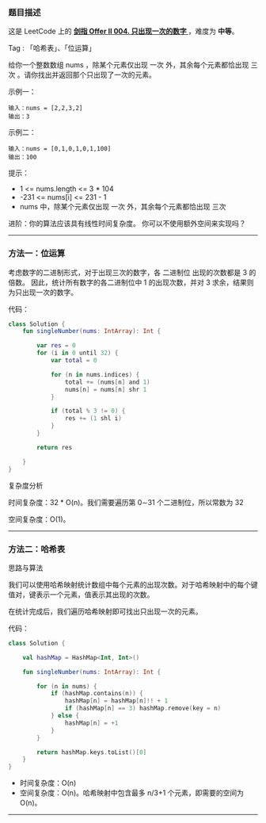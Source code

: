 ### 题目描述

这是 LeetCode 上的 **[剑指 Offer II 004. 只出现一次的数字 ](https://leetcode-cn.com/problems/WGki4K/)** ，难度为 **中等**。

Tag : 「哈希表」、「位运算」


给你一个整数数组 nums ，除某个元素仅出现 一次 外，其余每个元素都恰出现 三次 。请你找出并返回那个只出现了一次的元素。


示例一：
```
输入：nums = [2,2,3,2]
输出：3
```
示例二：
```
输入：nums = [0,1,0,1,0,1,100]
输出：100

```

提示：

- 1 <= nums.length <= 3 * 104
- -231 <= nums[i] <= 231 - 1
- nums 中，除某个元素仅出现 一次 外，其余每个元素都恰出现 三次


进阶：你的算法应该具有线性时间复杂度。 你可以不使用额外空间来实现吗？


---

### 方法一：位运算

考虑数字的二进制形式，对于出现三次的数字，各 二进制位 出现的次数都是 3 的倍数。
因此，统计所有数字的各二进制位中 1 的出现次数，并对 3 求余，结果则为只出现一次的数字。


代码：
```Kotlin
class Solution {
    fun singleNumber(nums: IntArray): Int {

        var res = 0
        for (i in 0 until 32) {
            var total = 0

            for (n in nums.indices) {
                total += (nums[n] and 1)
                nums[n] = nums[n] shr 1
            }

            if (total % 3 != 0) {
                res += (1 shl i)
            }
        }

        return res

    }
}
```
复杂度分析

时间复杂度：32 * O(n)。我们需要遍历第 0∼31 个二进制位，所以常数为 32

空间复杂度：O(1)。


---

### 方法二：哈希表

思路与算法

我们可以使用哈希映射统计数组中每个元素的出现次数。对于哈希映射中的每个键值对，键表示一个元素，值表示其出现的次数。

在统计完成后，我们遍历哈希映射即可找出只出现一次的元素。


代码：
```kotlin
class Solution {

    val hashMap = HashMap<Int, Int>()

    fun singleNumber(nums: IntArray): Int {

        for (n in nums) {
            if (hashMap.contains(n)) {
                hashMap[n] = hashMap[n]!! + 1
                if (hashMap[n] == 3) hashMap.remove(key = n)
            } else {
                hashMap[n] = +1
            }
        }

        return hashMap.keys.toList()[0]
    }
}
```
* 时间复杂度：O(n)
* 空间复杂度：O(n)。哈希映射中包含最多 n/3+1 个元素，即需要的空间为 O(n)。
---

